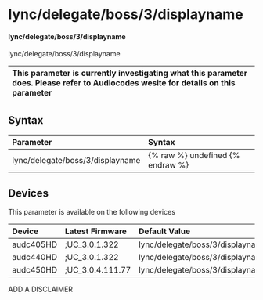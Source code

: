 ﻿---
description: lync/delegate/boss/3/displayname
search: false
---

# lync/delegate/boss/3/displayname

#### lync/delegate/boss/3/displayname

lync/delegate/boss/3/displayname


| This parameter is currently investigating what this parameter does. Please refer to Audiocodes wesite for details on this parameter | 
| :--- |

## Syntax
| Parameter | Syntax |
| :--- | :--- |
|lync/delegate/boss/3/displayname | {% raw %} undefined {% endraw %}|

## Devices
This parameter is available on the following devices

| Device | Latest Firmware | Default Value |
|:---|:---|:---|
| audc405HD | ;UC_3.0.1.322 | lync/delegate/boss/3/displayname= 
| audc440HD | ;UC_3.0.1.322 | lync/delegate/boss/3/displayname= 
| audc450HD | ;UC_3.0.4.111.77 | lync/delegate/boss/3/displayname= 

ADD A DISCLAIMER

